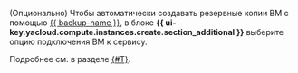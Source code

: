 (Опционально) Чтобы автоматически создавать резервные копии ВМ с помощью [{{ backup-name }}](../../backup/), в блоке **{{ ui-key.yacloud.compute.instances.create.section_additional }}** выберите опцию подключения ВМ к сервису. 

Подробнее см. в разделе [{#T}](../../backup/concepts/vm-connection.md).
